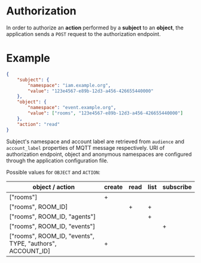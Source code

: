 # Authorization

In order to authorize an **action** performed by a **subject** to an **object**, the application
sends a `POST` request to the authorization endpoint.

# Example

```json
{
    "subject": {
        "namespace": "iam.example.org",
        "value": "123e4567-e89b-12d3-a456-426655440000"
    },
    "object": {
        "namespace": "event.example.org",
        "value": ["rooms", "123e4567-e89b-12d3-a456-426655440000"]
    },
    "action": "read"
}
```

Subject's namespace and account label are retrieved from `audience` and `account_label` properties
of MQTT message respectively. URI of authorization endpoint, object and anonymous namespaces
are configured through the application configuration file.

Possible values for `OBJECT` and `ACTION`:

| object / action                                           | create | read | list | subscribe
| --------------------------------------------------------- | ------ | ---- | ---- | ---------
| ["rooms"]                                                 | +      |      |      |
| ["rooms", ROOM_ID]                                        |        | +    | +    |
| ["rooms", ROOM_ID, "agents"]                              |        |      | +    |
| ["rooms", ROOM_ID, "events"]                              |        |      |      | +
| ["rooms", ROOM_ID, "events", TYPE, "authors", ACCOUNT_ID] | +      |      |      |

